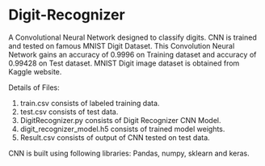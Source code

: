 # Digit-Recognizer
A Convolutional Neural Network designed to classify digits. CNN is trained and tested on famous MNIST Digit Dataset.
This Convolution Neural Network gains an accuracy of 0.9996 on Training dataset and accuracy of 0.99428 on Test dataset.
MNIST Digit image dataset is obtained from Kaggle website.

Details of Files:
1. train.csv consists of labeled training data.
2. test.csv consists of test data.
3. DigitRecognizer.py consists of Digit Recognizer CNN Model.
4. digit_recognizer_model.h5 consists of trained model weights.
5. Result.csv consists of output of CNN tested on test data.

CNN is built using following libraries:
Pandas, numpy, sklearn and keras.
